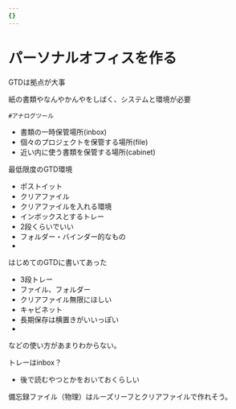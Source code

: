 ```yaml
---
{}
---
```

# パーソナルオフィスを作る

GTDは拠点が大事

紙の書類やなんやかんやをしばく、システムと環境が必要

`#アナログツール`

- 書類の一時保管場所(inbox)
- 個々のプロジェクトを保管する場所(file)
- 近い内に使う書類を保管する場所(cabinet)

最低限度のGTD環境

- ポストイット  
- クリアファイル  
- クリアファイルを入れる環境  
- インボックスとするトレー  
- 2段くらいでいい  
- フォルダー・バインダー的なもの  
-  

はじめてのGTDに書いてあった

- 3段トレー  
- ファイル、フォルダー  
- クリアファイル無限にほしい  
- キャビネット  
- 長期保存は横置きがいいっぽい  
-  
などの使い方があまりわからない。  

トレーはinbox？

- 後で読むやつとかをおいておくらしい

備忘録ファイル（物理）はルーズリーフとクリアファイルで作れそう。